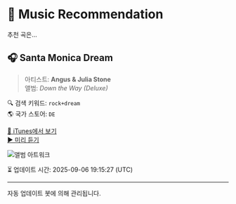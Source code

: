 
# 🎵 Music Recommendation

추천 곡은...

## 🎧 Santa Monica Dream  
> 아티스트: **Angus & Julia Stone**  
> 앨범: _Down the Way (Deluxe)_  

🔍 검색 키워드: `rock+dream`  
🌎 국가 스토어: `DE`

[🔗 iTunes에서 보기](https://music.apple.com/de/album/santa-monica-dream/357839188?i=357839667&uo=4)  
[▶️ 미리 듣기](https://audio-ssl.itunes.apple.com/itunes-assets/AudioPreview115/v4/16/85/94/16859481-7b1d-fa64-a5d9-737aa848cf5b/mzaf_4233677211797939171.plus.aac.p.m4a)

![앨범 아트워크](https://is1-ssl.mzstatic.com/image/thumb/Music/a2/9c/60/mzi.nyqdygab.jpg/100x100bb.jpg)

⏳ 업데이트 시간: 2025-09-06 19:15:27 (UTC)

---
자동 업데이트 봇에 의해 관리됩니다.
